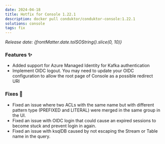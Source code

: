 ```yaml
---
date: 2024-04-18
title: Hotfix for Console 1.22.1
description: docker pull conduktor/conduktor-console:1.22.1
solutions: console
tags: fix
---
```


*Release date: {frontMatter.date.toISOString().slice(0, 10)}*

### Features ✨
- Added support for Azure Managed Identity for Kafka authentication
- Implement OIDC logout. You may need to update your OIDC configuration to allow the root page of Console as a possible redirect URI

### Fixes 🔨
- Fixed an issue where two ACLs with the same name but with different pattern type (PREFIXED and LITERAL) were merged in the same group in the UI.
- Fixed an issue with OIDC login that could cause an expired sessions to become stuck and prevent login in again.
- Fixed an issue with ksqlDB caused by not escaping the Stream or Table name in the query.
